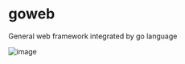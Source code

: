 # goweb
General web framework integrated by go language

![image](https://ss0.bdstatic.com/70cFvHSh_Q1YnxGkpoWK1HF6hhy/it/u=1099761490,2568335648&fm=11&gp=0.jpg)

